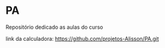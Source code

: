 # PA
Repositório dedicado as aulas do curso

link da calculadora: https://github.com/projetos-Alisson/PA.git
